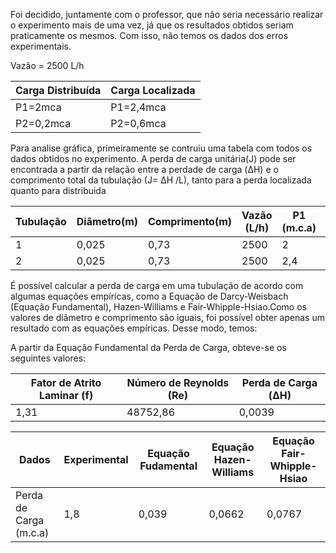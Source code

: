 <p>Foi decidido, juntamente com o professor, que não seria necessário realizar o experimento mais de uma vez, já que os resultados obtidos 
seriam praticamente os mesmos. Com isso, não temos os dados dos erros experimentais.</p>

<p>Vazão = 2500 L/h<p>

<p>

Carga Distribuída| Carga Localizada
-----------------|---------------
P1=2mca          | P1=2,4mca  
P2=0,2mca         | P2=0,6mca 

<p>


<p>Para analise gráfica, primeiramente se contruiu uma tabela com todos os dados obtidos no experimento. A perda de carga unitária(J) pode ser encontrada a partir da relação entre a perdade de carga (&Delta;H) e o comprimento total da tubulação (J= &Delta;H /L), tanto para a perda localizada quanto para distribuida<p> 
<p>

Tubulação|Diâmetro(m)|Comprimento(m)|Vazão (L/h)|P1 (m.c.a) | P2(m.c.a) | &Delta;H (m.c.a)| J(m/m)
---------|------------|------------|------------|-------------|----------|----------------|------
   1       |0,025       |0,73          |2500       |2             |0,2     |1,8             | 2,46
   2        |0,025         |0,73       |2500         |2,4              |0,6  |1,8               | 2,46
    
<p>

   É possível calcular a perda  de  carga  em  uma  tubulação  de  acordo  com  algumas  equações empíricas, como a Equação de Darcy-Weisbach (Equação Fundamental), Hazen-Williams e Fair-Whipple-Hsiao.Como os valores de diâmetro e comprimento são iguais, foi possível obter apenas um resultado com as equações empíricas. Desse modo, temos:
   
 <p>
 
<p>A partir da Equação Fundamental da Perda de Carga, obteve-se os seguintes valores:
   
   Fator de Atrito Laminar (f)|Número de Reynolds (Re)|Perda de Carga (&Delta;H)
---------|------------|------------|
   1,31       |48752,86       |0,0039          
   
<p>
   
  Dados| Experimental |Equação Fudamental| Equação Hazen-Williams| Equação Fair-Whipple-Hsiao
-----------|------------|------------------|-----------------------|--------------------------
   Perda de Carga (m.c.a) |1,8|     0,039    | 0,0662                        |0,0767
     
   <p>
   
